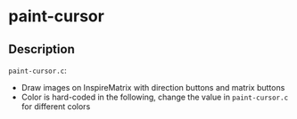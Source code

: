 # paint-cursor

## Description

`paint-cursor.c`:

* Draw images on InspireMatrix with direction buttons and matrix buttons
* Color is hard-coded in the following, change the value in `paint-cursor.c` for different colors

